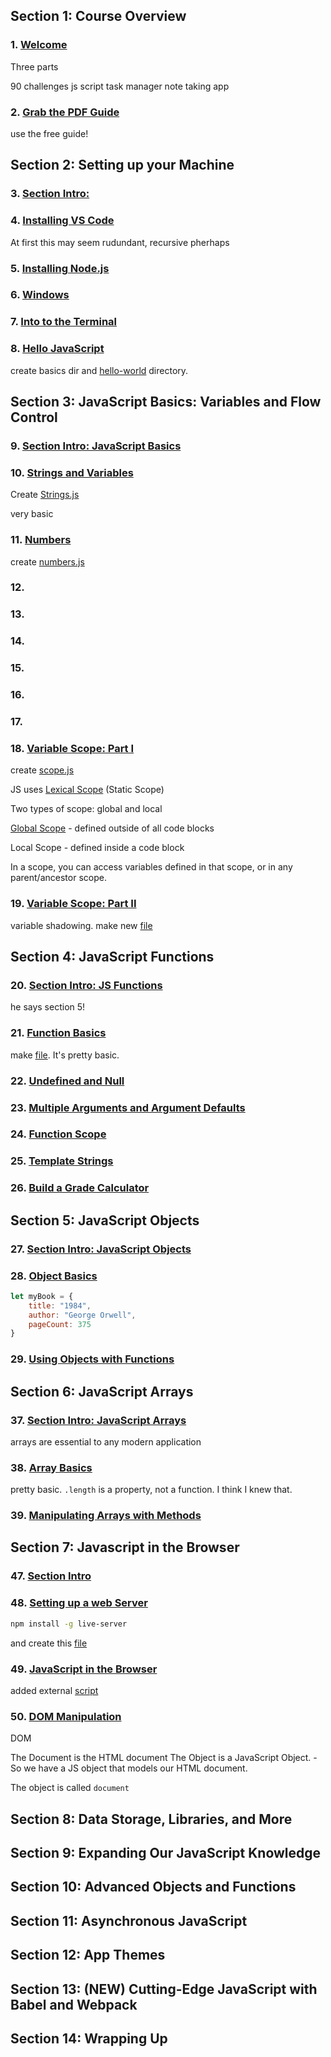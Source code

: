 ## Section 1: Course Overview

### 1. [Welcome](https://www.udemy.com/course/modern-javascript/learn/lecture/8913642#overview)

Three parts

90 challenges
js script
task manager
note taking app

### 2. [Grab the PDF Guide](https://www.udemy.com/course/modern-javascript/learn/lecture/8913644#overview)

use the free guide!

## Section 2: Setting up your Machine

### 3. [Section Intro:](https://www.udemy.com/course/modern-javascript/learn/lecture/8913646#overview)

### 4. [Installing VS Code](https://www.udemy.com/course/modern-javascript/learn/lecture/8913648#content)

At first this may seem rudundant, recursive pherhaps


### 5. [Installing Node.js]()
### 6. [Windows]()
### 7. [Into to the Terminal]()
### 8. [Hello JavaScript](https://www.udemy.com/course/modern-javascript/learn/lecture/8913662#content)

create basics dir and [hello-world](basics/hello-world.js) directory.


## Section 3: JavaScript Basics: Variables and Flow Control

### 9. [Section Intro: JavaScript Basics](https://www.udemy.com/course/modern-javascript/learn/lecture/8913672#content)


### 10. [Strings and Variables](https://www.udemy.com/course/modern-javascript/learn/lecture/8913676#content)

Create [Strings.js](basics/strings.js)

very basic

### 11. [Numbers](https://www.udemy.com/course/modern-javascript/learn/lecture/8913678#content)

create [numbers.js](basics/numbers.js)

### 12. []()
### 13. []()
### 14. []()
### 15. []()
### 16. []()
### 17. []()

### 18. [Variable Scope: Part I](https://www.udemy.com/course/modern-javascript/learn/lecture/8913696#content)

create [scope.js](basics/scope.js)

JS uses [Lexical Scope](https://stackoverflow.com/questions/1047454/what-is-lexical-scope) (Static Scope)

Two types of scope: global and local

[Global Scope](https://developer.mozilla.org/en-US/docs/Glossary/Global_scope) - defined outside of all code blocks

Local Scope - defined inside a code block

In a scope, you can access variables defined in that scope, or in any parent/ancestor scope.


### 19. [Variable Scope: Part II](https://www.udemy.com/course/modern-javascript/learn/lecture/8913700#content)

variable shadowing. make new [file](basics/scope-2.js)


## Section 4: JavaScript Functions

### 20. [Section Intro: JS Functions](https://www.udemy.com/course/modern-javascript/learn/lecture/9862268#content)

he says section 5!

### 21. [Function Basics](https://www.udemy.com/course/modern-javascript/learn/lecture/9862274#content)

make [file](functions/functions-101.js). It's pretty basic.



### 22. [Undefined and Null]()


### 23. [Multiple Arguments and Argument Defaults]()

### 24. [Function Scope]()

### 25. [Template Strings]()

### 26. [Build a Grade Calculator]()

## Section 5: JavaScript Objects

### 27. [Section Intro: JavaScript Objects](https://www.udemy.com/course/modern-javascript/learn/lecture/9862314#content)

### 28. [Object Basics](https://www.udemy.com/course/modern-javascript/learn/lecture/9862324#content)

~~~javascript
let myBook = {
    title: "1984",
    author: "George Orwell",
    pageCount: 375
}

~~~

### 29. [Using Objects with Functions](https://www.udemy.com/course/modern-javascript/learn/lecture/9862326#content)



## Section 6: JavaScript Arrays

### 37. [Section Intro: JavaScript Arrays](https://www.udemy.com/course/modern-javascript/learn/lecture/9862360#content)

arrays are essential to any modern application

### 38. [Array Basics](https://www.udemy.com/course/modern-javascript/learn/lecture/9862366#content)

pretty basic. `.length` is a property, not a function. I think I knew that.

### 39. [Manipulating Arrays with Methods](https://www.udemy.com/course/modern-javascript/learn/lecture/9862368#content)

## Section 7: Javascript in the Browser

### 47. [Section Intro]()

### 48. [Setting up a web Server](https://www.udemy.com/course/modern-javascript/learn/lecture/9862402#content)

```sh
npm install -g live-server
```

and create this [file](notes-app/index.html)

### 49. [ JavaScript in the Browser](https://www.udemy.com/course/modern-javascript/learn/lecture/9862404#content)

added external [script](notes-app/notes-app.js)

### 50. [DOM Manipulation](https://www.udemy.com/course/modern-javascript/learn/lecture/9862406#content)

DOM

The Document is the HTML document
The Object is a JavaScript Object. - So we have a JS object that models our HTML document. 

The object is called `document`

## Section 8: Data Storage, Libraries, and More

## Section 9: Expanding Our JavaScript Knowledge

## Section 10: Advanced Objects and Functions

## Section 11: Asynchronous JavaScript

## Section 12: App Themes

## Section 13: (NEW) Cutting-Edge JavaScript with Babel and Webpack

## Section 14: Wrapping Up